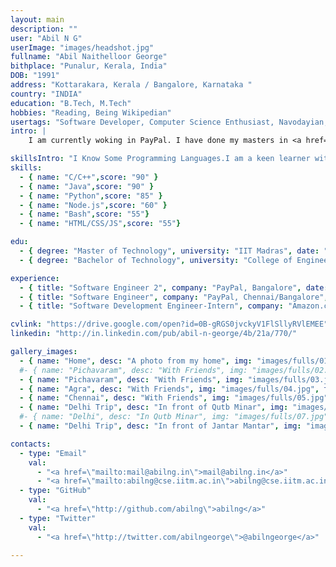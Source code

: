 ```yaml
---
layout: main
description: ""
user: "Abil N G"
userImage: "images/headshot.jpg"
fullname: "Abil Naithelloor George"
bithplace: "Punalur, Kerala, India"
DOB: "1991"
address: "Kottarakara, Kerala / Bangalore, Karnataka "
country: "INDIA"
education: "B.Tech, M.Tech"
hobbies: "Reading, Being Wikipedian"
usertags: "Software Developer, Computer Science Enthusiast, Navodayian, IITian"
intro: |
    I am currently woking in PayPal. I have done my masters in <a href="http://www.cse.iitm.ac.in/">Computer Science and Engineering</a> from <a href="http://www.iitm.ac.in/‎">Indian Institute of Technology Madras</a> and bachelors from College of Engineering, Trivandrum . I am interested in Machine Learning, and Algorithms & Data structures

skillsIntro: "I Know Some Programming Languages.I am a keen learner with ability to learn and imbibe new knowledge.Hence able to easily adapt to changing work environment."
skills:
  - { name: "C/C++",score: "90" }
  - { name: "Java",score: "90" }
  - { name: "Python",score: "85" }
  - { name: "Node.js",score: "60" }
  - { name: "Bash",score: "55"}
  - { name: "HTML/CSS/JS",score: "55"}

edu:
  - { degree: "Master of Technology", university: "IIT Madras", date: "2013-2015", duration: "2 yrs" }
  - { degree: "Bachelor of Technology", university: "College of Engineering, Trivandrum (University of Kerala)", date: "2009-2013", duration: "4 yrs" }

experience:
  - { title: "Software Engineer 2", company: "PayPal, Bangalore", date: "July 2016 - ", duration: "", desc: "Working on Merchant Reporting Backend" }
  - { title: "Software Engineer", company: "PayPal, Chennai/Bangalore", date: "July 2015 - May 2016", duration: "", desc: "Worked on Onboarding Backend APIs and Resolution Center Experience " }
  - { title: "Software Development Engineer-Intern", company: "Amazon.com,Chennai", date: "2012-Summer", duration: "2 months ", desc: "Implemented an effective framework for automate testing of Kindle Direct Publishing (KDP) Web Interface." }

cvlink: "https://drive.google.com/open?id=0B-gRGS0jvckyV1FlSllyRVlEMEE"
linkedin: "http://in.linkedin.com/pub/abil-n-george/4b/21a/770/"

gallery_images:
  - { name: "Home", desc: "A photo from my home", img: "images/fulls/01.jpg", thumb: "images/thumbs/01.jpg" }
  #- { name: "Pichavaram", desc: "With Friends", img: "images/fulls/02.jpg", thumb: "images/thumbs/02.jpg" }
  - { name: "Pichavaram", desc: "With Friends", img: "images/fulls/03.jpg", thumb: "images/thumbs/03.jpg" }
  - { name: "Agra", desc: "With Friends", img: "images/fulls/04.jpg", thumb: "images/thumbs/04.jpg" }
  - { name: "Chennai", desc: "With Friends", img: "images/fulls/05.jpg", thumb: "images/thumbs/05.jpg" }
  - { name: "Delhi Trip", desc: "In front of Qutb Minar", img: "images/fulls/06.jpg", thumb: "images/thumbs/06.jpg" }
  #- { name: "Delhi", desc: "In Qutb Minar", img: "images/fulls/07.jpg", thumb: "images/thumbs/07.jpg" }
  - { name: "Delhi Trip", desc: "In front of Jantar Mantar", img: "images/fulls/08.jpg", thumb: "images/thumbs/08.jpg" }

contacts:
  - type: "Email"
    val:
      - "<a href=\"mailto:mail@abilng.in\">mail@abilng.in</a>"
      - "<a href=\"mailto:abilng@cse.iitm.ac.in\">abilng@cse.iitm.ac.in</a>"
  - type: "GitHub"
    val:
      - "<a href=\"http://github.com/abilng\">abilng</a>"
  - type: "Twitter"
    val:
      - "<a href=\"http://twitter.com/abilngeorge\">@abilngeorge</a>"

---
```

